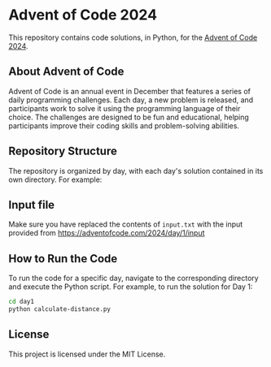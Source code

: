 # Advent of Code 2024

This repository contains code solutions, in Python, for the [Advent of Code 2024](https://adventofcode.com/2024/).

## About Advent of Code

Advent of Code is an annual event in December that features a series of daily programming challenges. Each day, a new problem is released, and participants work to solve it using the programming language of their choice. The challenges are designed to be fun and educational, helping participants improve their coding skills and problem-solving abilities.

## Repository Structure

The repository is organized by day, with each day's solution contained in its own directory. For example:

## Input file
Make sure you have replaced the contents of `input.txt` with the input provided from https://adventofcode.com/2024/day/1/input

## How to Run the Code

To run the code for a specific day, navigate to the corresponding directory and execute the Python script. For example, to run the solution for Day 1:

```sh
cd day1
python calculate-distance.py
```

## License
This project is licensed under the MIT License.